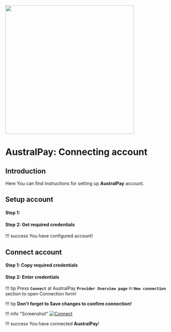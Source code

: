 <img src="https://static.openfintech.io/payment_providers/australpay/logo.png?w=400" width="400px">

# AustralPay: Connecting account

## Introduction

Here You can find  instructions for setting up **AustralPay**  account.

## Setup account

#### Step 1: 



#### Step 2: Get required credentials


!!! success
    You have configured account!




## Connect account

#### Step 1: Copy required credentials


#### Step 2: Enter credentials

!!! tip
    Press **```Connect```** at AustralPay **```Provider Overview page```** in **```New connection```** section to open Connection form!


!!! tip
    **Don't forget to Save changes to confirm connection!**

!!! info "Screenshot"
    [![Connect](images/australpay-step_connect.png)](images/australpay-step_connect.png)


!!! success
    You have connected **AustralPay**!